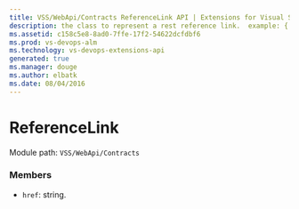 ```yaml
---
title: VSS/WebApi/Contracts ReferenceLink API | Extensions for Visual Studio Team Services
description: the class to represent a rest reference link.  example: { self: { href: &quot;http://localhost:8080/tfs/defaultcollection/_apis/wit/workitems/1&quot; } }  rfc: http://tools.ietf.org/html/draft-kelly-json-hal-06  The RFC is not fully implemented, additional properties are allowed on the reference link but as of yet we don&#x27;t have a need for them.
ms.assetid: c158c5e8-8ad0-7ffe-17f2-54622dcfdbf6
ms.prod: vs-devops-alm
ms.technology: vs-devops-extensions-api
generated: true
ms.manager: douge
ms.author: elbatk
ms.date: 08/04/2016
---
```


# ReferenceLink

Module path: `VSS/WebApi/Contracts`


### Members

* `href`: string. 

